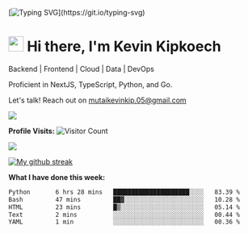 
[![Typing SVG](https://readme-typing-svg.herokuapp.com?font=Courier+new&color=%23808080&size=40&width=800&duration=6969&lines=Welcome+to+my+profile!)](https://git.io/typing-svg)
# <img src="https://raw.githubusercontent.com/iampavangandhi/iampavangandhi/master/gifs/Hi.gif" width="30px"> Hi there, I'm Kevin Kipkoech

Backend | Frontend | Cloud | Data | DevOps

Proficient in NextJS, TypeScript, Python, and Go. 

Let's talk! Reach out on mutaikevinkip.05@gmail.com 

[![](https://img.shields.io/badge/linkedin-%230077B5.svg?style=for-the-badge&logo=linkedin)](https://www.linkedin.com/in/kevin-kipkoech-651a15108)


**Profile Visits:**
![Visitor Count](https://profile-counter.glitch.me/KevinKipkoechMutai/count.svg)

<img src="https://github-readme-stats.vercel.app/api/top-langs?username=KevinKipkoechMutai&layout=compact&theme=blue-green"/>

[![My github streak](https://github-readme-streak-stats.herokuapp.com/?user=KevinKipkoechMutai&theme=blue-green)](https://github.com/KevinKIpkoechMutai/github-readme-streak-stats)


**What I have done this week:**
<!--START_SECTION:waka-->

```txt
Python       6 hrs 28 mins   █████████████████████░░░░   83.39 %
Bash         47 mins         ██▓░░░░░░░░░░░░░░░░░░░░░░   10.28 %
HTML         23 mins         █▒░░░░░░░░░░░░░░░░░░░░░░░   05.14 %
Text         2 mins          ░░░░░░░░░░░░░░░░░░░░░░░░░   00.44 %
YAML         1 min           ░░░░░░░░░░░░░░░░░░░░░░░░░   00.36 %
```

<!--END_SECTION:waka-->

